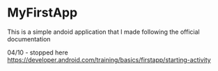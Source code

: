 # MyFirstApp
This is a simple andoid application that I made following the official documentation

04/10 - stopped here https://developer.android.com/training/basics/firstapp/starting-activity

